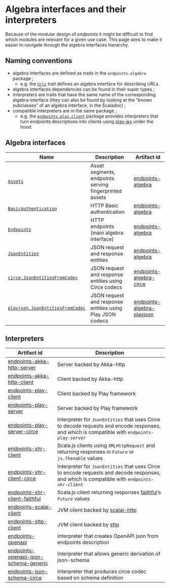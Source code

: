 # Algebra interfaces and their interpreters

Because of the modular design of _endpoints_ it might be difficult to find which
modules are relevant for a given use case. This page aims to make it easier to
navigate through the algebra interfaces hierarchy.

## Naming conventions

- algebra interfaces are defined as traits in the `endpoints.algebra`
  package ;
    - e.g. the [`Urls`](api:endpoints.algebra.Urls) trait defines an algebra
      interface for describing URLs.
- algebra interfaces dependencies can be found in their super types ;
- interpreters are traits that have the same name of the corresponding
  algebra interface (they can also be found by looking at the “known
  subclasses” of an algebra interface, in the Scaladoc) ;
- compatible interpreters are in the same package ;
  - e.g. the [`endpoints.play.client`](api:endpoints.play.client.package)
    package provides interpreters that turn endpoints descriptions into
    clients using [play-ws](https://github.com/playframework/play-ws) under
    the hood.

## Algebra interfaces

| Name | Description | Artifact id |
|---|---|---|
|[`Assets`](api:endpoints.algebra.Assets)|Asset segments, endpoints serving fingerprinted assets|[endpoints-algebra](https://index.scala-lang.org/julienrf/endpoints/endpoints-algebra)|
|[`BasicAuthentication`](api:endpoints.algebra.BasicAuthentication)|HTTP Basic authentication|[endpoints-algebra](https://index.scala-lang.org/julienrf/endpoints/endpoints-algebra)|
|[`Endpoints`](api:endpoints.algebra.Endpoints)|HTTP endpoints (main algebra interface)|[endpoints-algebra](https://index.scala-lang.org/julienrf/endpoints/endpoints-algebra)|
|[`JsonEntities`](api:endpoints.algebra.JsonEntities)|JSON request and response entities|[endpoints-algebra](https://index.scala-lang.org/julienrf/endpoints/endpoints-algebra)|
|[`circe.JsonEntitiesFromCodec`](api:endpoints.algebra.circe.JsonEntitiesFromCodec)|JSON request and response entities using Circe codecs|[endpoints-algebra-circe](https://index.scala-lang.org/julienrf/endpoints/endpoints-algebra-circe)|
|[`playjson.JsonEntitiesFromCodec`](api:endpoints.algebra.playjson.JsonEntitiesFromCodec)|JSON request and response entities using Play JSON codecs|[endpoints-algebra-playjson](https://index.scala-lang.org/julienrf/endpoints/endpoints-algebra-playjson)|


## Interpreters

| Artifact id | Description |
|---|---|
|[endpoints-akka-http-server](https://index.scala-lang.org/julienrf/endpoints/endpoints-akka-http-server)|Server backed by Akka-http|
|[endpoints-akka-http-client](https://index.scala-lang.org/julienrf/endpoints/endpoints-akka-client)|Client backed by Akka-http|
|[endpoints-play-client](https://index.scala-lang.org/julienrf/endpoints/endpoints-play-client)|Client backed by Play framework|
|[endpoints-play-server](https://index.scala-lang.org/julienrf/endpoints/endpoints-play-server)|Server backed by Play framework|
|[endpoints-play-server-circe](https://index.scala-lang.org/julienrf/endpoints/endpoints-play-server-circe)|Interpreter for `JsonEntities` that uses Circe to decode requests and encode responses, and which is compatible with `endpoints-play-server`|
|[endpoints-xhr-client](https://index.scala-lang.org/julienrf/endpoints/endpoints-xhr-client)|Scala.js clients using `XMLHttpRequest` and returning responses in `Future` or `js.Thenable` values|
|[endpoints-xhr-client-circe](https://index.scala-lang.org/julienrf/endpoints/endpoints-xhr-client-circe)|Interpreter for `JsonEntities` that uses Circe to encode requests and decode responses, and which is compatible with `endpoints-xhr-client`|
|[endpoints-xhr-client-faithful](https://index.scala-lang.org/julienrf/endpoints/endpoints-xhr-client-faithful)|Scala.js client returning responses [faithful](https://github.com/julienrf/faithful)’s `Future` values|
|[endpoints-scalaj-client](https://index.scala-lang.org/julienrf/endpoints/endpoints-scalaj-client)|JVM client backed by [scalaj-http](https://github.com/scalaj/scalaj-http)|
|[endpoints-sttp-client](https://index.scala-lang.org/julienrf/endpoints/endpoints-sttp-client)|JVM client backed by [sttp](https://github.com/softwaremill/sttp)|
|[endpoints-openapi](https://index.scala-lang.org/julienrf/endpoints/endpoints-openapi)|Interpreter that creates OpenAPI json from endpoints description |
|[endpoints-openapi-json-schema-generic](https://index.scala-lang.org/julienrf/endpoints/endpoints-openapi-json-schema-generic)|Interpreter that allows generic derivation of json-schema|
|[endpoints-json-schema-circe](https://index.scala-lang.org/julienrf/endpoints/endpoints-openapi-json-schema-circe)|Interpreter that produces circe codec based on schema definition|
